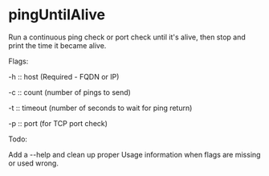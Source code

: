 # pingUntilAlive
Run a continuous ping check or port check until it's alive, then stop and print the time it became alive.

Flags:

-h :: host (Required - FQDN or IP)

-c :: count (number of pings to send)

-t :: timeout (number of seconds to wait for ping return)

-p :: port (for TCP port check)

Todo:

Add a --help and clean up proper Usage information when flags are missing or used wrong.
